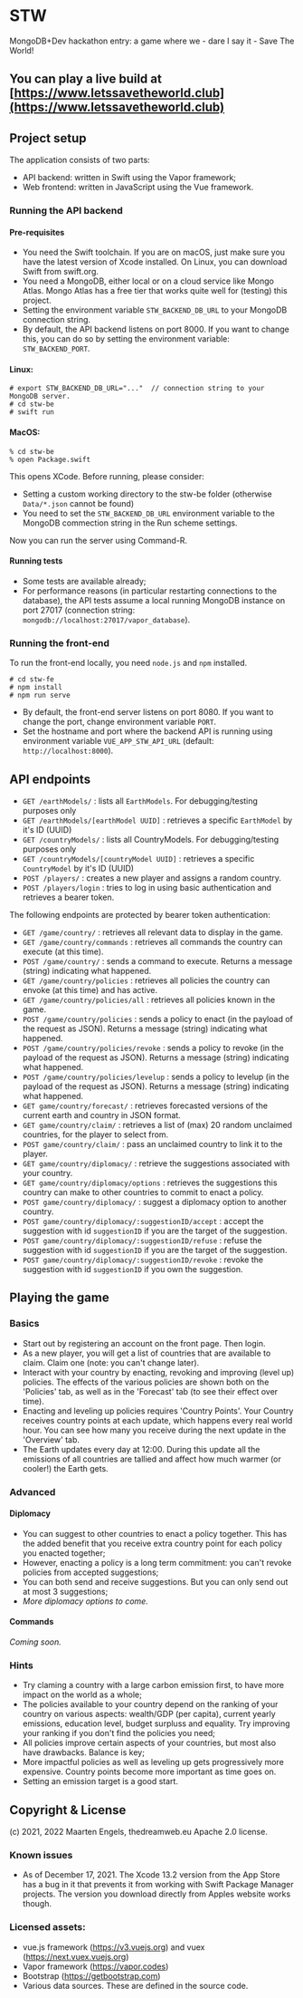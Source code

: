 # STW
MongoDB+Dev hackathon entry: a game where we - dare I say it - Save The World!

## You can play a live build at [https://www.letssavetheworld.club](https://www.letssavetheworld.club)

## Project setup
The application consists of two parts:
* API backend: written in Swift using the Vapor framework;
* Web frontend: written in JavaScript using the Vue framework.

### Running the API backend
#### Pre-requisites
* You need the Swift toolchain. If you are on macOS, just make sure you have the latest version of Xcode installed. On Linux, you can download Swift from swift.org.
* You need a MongoDB, either local or on a cloud service like Mongo Atlas. Mongo Atlas has a free tier that works quite well for (testing) this project.
* Setting the environment variable `STW_BACKEND_DB_URL` to your MongoDB connection string.
* By default, the API backend listens on port 8000. If you want to change this, you can do so by setting the environment variable: `STW_BACKEND_PORT`.

#### Linux:
```
# export STW_BACKEND_DB_URL="..."  // connection string to your MongoDB server.
# cd stw-be
# swift run
```

#### MacOS:
```
% cd stw-be
% open Package.swift
```

This opens XCode. Before running, please consider:
* Setting a custom working directory to the stw-be folder (otherwise `Data/*.json` cannot be found)
* You need to set the `STW_BACKEND_DB_URL` environment variable to the MongoDB commection string in the Run scheme settings. 

Now you can run the server using Command-R.

#### Running tests
* Some tests are available already;
* For performance reasons (in particular restarting connections to the database), the API tests assume a local running MongoDB instance on port 27017 (connection string: `mongodb://localhost:27017/vapor_database`).

### Running the front-end
To run the front-end locally, you need `node.js` and `npm` installed.
```
# cd stw-fe
# npm install
# npm run serve
```
* By default, the front-end server listens on port 8080. If you want to change the port, change environment variable `PORT`.
* Set the hostname and port where the backend API is running using environment variable `VUE_APP_STW_API_URL` (default: `http://localhost:8000`). 

## API endpoints
* `GET /earthModels/` : lists all `EarthModels`. For debugging/testing purposes only
* `GET /earthModels/[earthModel UUID]` : retrieves a specific `EarthModel` by it's ID (UUID)
* `GET /countryModels/` : lists all CountryModels. For debugging/testing purposes only
* `GET /countryModels/[countryModel UUID]` : retrieves a specific `CountryModel` by it's ID (UUID)
* `POST /players/` : creates a new player and assigns a random country.
* `POST /players/login` : tries to log in using basic authentication and retrieves a bearer token.

The following endpoints are protected by bearer token authentication:
* `GET /game/country/` : retrieves all relevant data to display in the game.
* `GET /game/country/commands` : retrieves all commands the country can execute (at this time).
* `POST /game/country/` : sends a command to execute. Returns a message (string) indicating what happened.
* `GET /game/country/policies` : retrieves all policies the country can envoke (at this time) and has active.
* `GET /game/country/policies/all` : retrieves all policies known in the game.
* `POST /game/country/policies` : sends a policy to enact (in the payload of the request as JSON). Returns a message (string) indicating what happened.
* `POST /game/country/policies/revoke` : sends a policy to revoke (in the payload of the request as JSON). Returns a message (string) indicating what happened.
* `POST /game/country/policies/levelup` : sends a policy to levelup (in the payload of the request as JSON). Returns a message (string) indicating what happened.
* `GET game/country/forecast/` : retrieves forecasted versions of the current earth and country in JSON format. 
* `GET game/country/claim/` : retrieves a list of (max) 20 random unclaimed countries, for the player to select from.
* `POST game/country/claim/` : pass an unclaimed country to link it to the player.
* `GET game/country/diplomacy/` : retrieve the suggestions associated with your country.
* `GET game/country/diplomacy/options` : retrieves the suggestions this country can make to other countries to commit to enact a policy.
* `POST game/country/diplomacy/` : suggest a diplomacy option to another country.
* `POST game/country/diplomacy/:suggestionID/accept` : accept the suggestion with id `suggestionID` if you are the target of the suggestion.
* `POST game/country/diplomacy/:suggestionID/refuse` : refuse the suggestion with id `suggestionID` if you are the target of the suggestion.
* `POST game/country/diplomacy/:suggestionID/revoke` : revoke the suggestion with id `suggestionID` if you own the suggestion.

## Playing the game
### Basics
* Start out by registering an account on the front page. Then login.
* As a new player, you will get a list of countries that are available to claim. Claim one (note: you can't change later).
* Interact with your country by enacting, revoking and improving (level up) policies. The effects of the various policies are shown both on the 'Policies' tab, as well as in the 'Forecast' tab (to see their effect over time).
* Enacting and leveling up policies requires 'Country Points'. Your Country receives country points at each update, which happens every real world hour. You can see how many you receive during the next update in the 'Overview' tab.
* The Earth updates every day at 12:00. During this update all the emissions of all countries are tallied and affect how much warmer (or cooler!) the Earth gets.

### Advanced
#### Diplomacy
* You can suggest to other countries to enact a policy together. This has the added benefit that you receive extra country point for each policy you enacted together;
* However, enacting a policy is a long term commitment: you can't revoke policies from accepted suggestions;
* You can both send and receive suggestions. But you can only send out at most 3 suggestions;
* _More diplomacy options to come._

#### Commands
_Coming soon._

### Hints
* Try claming a country with a large carbon emission first, to have more impact on the world as a whole;
* The policies available to your country depend on the ranking of your country on various aspects: wealth/GDP (per capita), current yearly emissions, education level, budget surpluss and equality. Try improving your ranking if you don't find the policies you need;
* All policies improve certain aspects of your countries, but most also have drawbacks. Balance is key;
* More impactful policies as well as leveling up gets progressively more expensive. Country points become more important as time goes on.
* Setting an emission target is a good start.

## Copyright & License
(c) 2021, 2022 Maarten Engels, thedreamweb.eu
Apache 2.0 license.

### Known issues
* As of December 17, 2021. The Xcode 13.2 version from the App Store has a bug in it that prevents it from working with Swift Package Manager projects. The version you download directly from Apples website works though.  

### Licensed assets:
* vue.js framework (https://v3.vuejs.org) and vuex (https://next.vuex.vuejs.org)
* Vapor framework (https://vapor.codes)
* Bootstrap (https://getbootstrap.com)
* Various data sources. These are defined in the source code.
